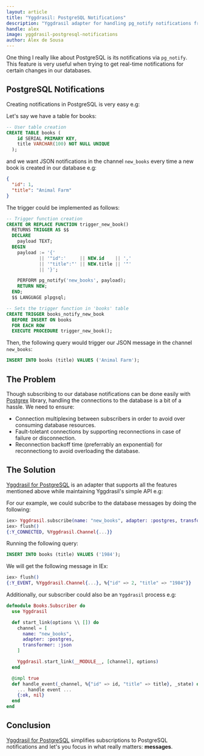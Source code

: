 ```yaml
---
layout: article
title: "Yggdrasil: PostgreSQL Notifications"
description: "Yggdrasil adapter for handling pg_notify notifications from PostgreSQL"
handle: alex
image: yggdrasil-postgresql-notifications
author: Alex de Sousa
---
```


One thing I really like about PostgreSQL is its notifications via `pg_notify`.
This feature is very useful when trying to get real-time notifications for
certain changes in our databases.

## PostgreSQL Notifications

Creating notifications in PostgreSQL is very easy e.g:

Let's say we have a table for books:

```sql
-- User table creation
CREATE TABLE books (
    id SERIAL PRIMARY KEY,
    title VARCHAR(100) NOT NULL UNIQUE
  );
```

and we want JSON notifications in the channel `new_books` every time a
new book is created in our database e.g:

```json
{
  "id": 1,
  "title": "Animal Farm"
}
```

The trigger could be implemented as follows:

```sql
-- Trigger function creation
CREATE OR REPLACE FUNCTION trigger_new_book()
  RETURNS TRIGGER AS $$
  DECLARE
    payload TEXT;
  BEGIN
    payload := '{'
            || '"id":'     || NEW.id    || ','
            || '"title":"' || NEW.title || '"'
            || '}';

    PERFORM pg_notify('new_books', payload);
    RETURN NEW;
  END;
  $$ LANGUAGE plpgsql;

-- Sets the trigger function in 'books' table
CREATE TRIGGER books_notify_new_book
  BEFORE INSERT ON books
  FOR EACH ROW
  EXECUTE PROCEDURE trigger_new_book();
```

Then, the following query would trigger our JSON message in the channel
`new_books`:

```sql
INSERT INTO books (title) VALUES ('Animal Farm');
```

## The Problem

Though subscribing to our database notifications can be done easily with
[Postgrex](https://github.com/elixir-ecto/postgrex) library, handling the
connections to the database is a bit of a hassle. We need to ensure:

- Connection multiplexing between subscribers in order to avoid over consuming
  database resources.
- Fault-toletant connections by supporting reconnections in case of failure or
  disconnection.
- Reconnection backoff time (preferrably an exponential) for reconnectiong to
  avoid overloading the database.

## The Solution

[Yggdrasil for PostgreSQL](https://github.com/gmtprime/yggdrasil_postgres) is
an adapter that supports all the features mentioned above while maintaining
Yggdrasil's simple API e.g:

For our example, we could subcribe to the database messages by doing the
following:

```elixir
iex> Yggdrasil.subscribe(name: "new_books", adapter: :postgres, transformer: :json)
iex> flush()
{:Y_CONNECTED, %Yggdrasil.Channel{...}}
```

Running the following query:

```sql
INSERT INTO books (title) VALUES ('1984');
```

We will get the following message in IEx:

```elixir
iex> flush()
{:Y_EVENT, %Yggdrasil.Channel{...}, %{"id" => 2, "title" => "1984"}}
```

Additionally, our subscriber could also be an `Yggdrasil` process e.g:

```elixir
defmodule Books.Subscriber do
  use Yggdrasil

  def start_link(options \\ []) do
    channel = [
      name: "new_books",
      adapter: :postgres,
      transformer: :json
    ]

    Yggdrasil.start_link(__MODULE__, [channel], options)
  end

  @impl true
  def handle_event(_channel, %{"id" => id, "title" => title}, _state) do
    ... handle event ...
    {:ok, nil}
  end
end
```

## Conclusion

[Yggdrasil for PostgreSQL](https://github.com/gmtprime/yggdrasil_postgres)
simplifies subscriptions to PostgreSQL notifications and let's you focus in
what really matters: **messages**.
